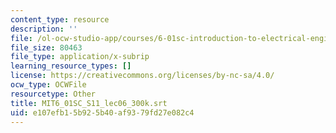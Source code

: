 ```yaml
---
content_type: resource
description: ''
file: /ol-ocw-studio-app/courses/6-01sc-introduction-to-electrical-engineering-and-computer-science-i-spring-2011/e107efb15b925b40af9379fd27e082c4_MIT6_01SC_S11_lec06_300k.vtt
file_size: 80463
file_type: application/x-subrip
learning_resource_types: []
license: https://creativecommons.org/licenses/by-nc-sa/4.0/
ocw_type: OCWFile
resourcetype: Other
title: MIT6_01SC_S11_lec06_300k.srt
uid: e107efb1-5b92-5b40-af93-79fd27e082c4
---
```

